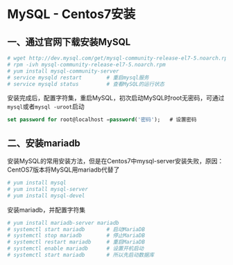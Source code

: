 # MySQL - Centos7安装

## 一、通过官网下载安装MySQL
```sh
# wget http://dev.mysql.com/get/mysql-community-release-el7-5.noarch.rpm
# rpm -ivh mysql-community-release-el7-5.noarch.rpm
# yum install mysql-community-server
# service mysqld restart        # 重启mysql服务
# service mysqld status         # 查看MySQL的运行状态
```
安装完成后，配置字符集，重启MySQL，初次启动MySQL时root无密码，可通过```mysql```或者```mysql -uroot```启动
```sql
set password for root@localhost =password('密码');   # 设置密码
```



## 二、安装mariadb

安装MySQL的常用安装方法，但是在Centos7中mysql-server安装失败，原因：CentOS7版本将MySQL用mariadb代替了
```sh
# yum install mysql
# yum install mysql-server
# yum install mysql-devel
```
安装mariadb，并配置字符集
```sh
# yum install mariadb-server mariadb 
# systemctl start mariadb       # 启动MariaDB
# systemctl stop mariadb        # 停止MariaDB
# systemctl restart mariadb     # 重启MariaDB
# systemctl enable mariadb      # 设置开机启动
# systemctl start mariadb       # 所以先启动数据库
```